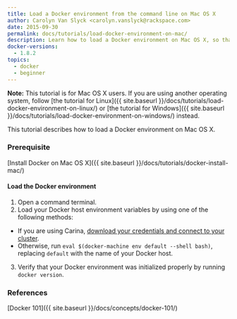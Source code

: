```yaml
---
title: Load a Docker environment from the command line on Mac OS X
author: Carolyn Van Slyck <carolyn.vanslyck@rackspace.com>
date: 2015-09-30
permalink: docs/tutorials/load-docker-environment-on-mac/
description: Learn how to load a Docker environment on Mac OS X, so that you can work with Docker from the command line
docker-versions:
  - 1.8.2
topics:
  - docker
  - beginner
---
```


**Note:** This tutorial is for Mac OS X users. If you are using another operating system, follow
[the tutorial for Linux]({{ site.baseurl }}/docs/tutorials/load-docker-environment-on-linux/) or
[the tutorial for Windows]({{ site.baseurl }}/docs/tutorials/load-docker-environment-on-windows/) instead.

This tutorial describes how to load a Docker environment on Mac OS X.

### Prerequisite

[Install Docker on Mac OS X]({{ site.baseurl }}/docs/tutorials/docker-install-mac/)

#### Load the Docker environment
1. Open a command terminal.
2. Load your Docker host environment variables by using one of the following methods:
  * If you are using Carina, [download your credentials and connect to your cluster][create-connect-cluster].
  * Otherwise, run `eval $(docker-machine env default --shell bash)`,
    replacing `default` with the name of your Docker host.
3. Verify that your Docker environment was initialized properly by running `docker version`.

[create-connect-cluster]: {{site.baseurl}}/docs/tutorials/create-connect-cluster/#connect-to-your-cluster

### References
[Docker 101]({{ site.baseurl }}/docs/concepts/docker-101/)
